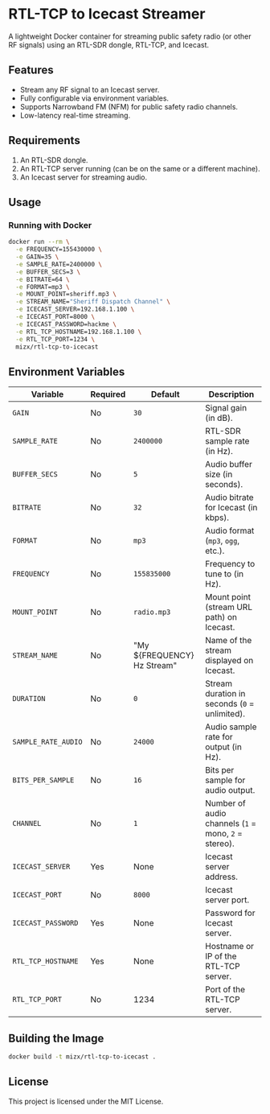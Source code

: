 # RTL-TCP to Icecast Streamer

A lightweight Docker container for streaming public safety radio (or other RF signals) using an RTL-SDR dongle, RTL-TCP, and Icecast.

## Features

- Stream any RF signal to an Icecast server.
- Fully configurable via environment variables.
- Supports Narrowband FM (NFM) for public safety radio channels.
- Low-latency real-time streaming.

## Requirements

1. An RTL-SDR dongle.
2. An RTL-TCP server running (can be on the same or a different machine).
3. An Icecast server for streaming audio.

## Usage

### Running with Docker

```bash
docker run --rm \
  -e FREQUENCY=155430000 \
  -e GAIN=35 \
  -e SAMPLE_RATE=2400000 \
  -e BUFFER_SECS=3 \
  -e BITRATE=64 \
  -e FORMAT=mp3 \
  -e MOUNT_POINT=sheriff.mp3 \
  -e STREAM_NAME="Sheriff Dispatch Channel" \
  -e ICECAST_SERVER=192.168.1.100 \
  -e ICECAST_PORT=8000 \
  -e ICECAST_PASSWORD=hackme \
  -e RTL_TCP_HOSTNAME=192.168.1.100 \
  -e RTL_TCP_PORT=1234 \
  mizx/rtl-tcp-to-icecast
```

## Environment Variables

| Variable            | Required | Default                     | Description                                            |
|---------------------|----------|-----------------------------|--------------------------------------------------------|
| `GAIN`              | No       | `30`                        | Signal gain (in dB).                                   |
| `SAMPLE_RATE`       | No       | `2400000`                   | RTL-SDR sample rate (in Hz).                           |
| `BUFFER_SECS`       | No       | `5`                         | Audio buffer size (in seconds).                        |
| `BITRATE`           | No       | `32`                        | Audio bitrate for Icecast (in kbps).                   |
| `FORMAT`            | No       | `mp3`                       | Audio format (`mp3`, `ogg`, etc.).                     |
| `FREQUENCY`         | No       | `155835000`                 | Frequency to tune to (in Hz).                          |
| `MOUNT_POINT`       | No       | `radio.mp3`                 | Mount point (stream URL path) on Icecast.              |
| `STREAM_NAME`       | No       | "My ${FREQUENCY} Hz Stream" | Name of the stream displayed on Icecast.               |
| `DURATION`          | No       | `0`                         | Stream duration in seconds (`0` = unlimited).          |
| `SAMPLE_RATE_AUDIO` | No       | `24000`                     | Audio sample rate for output (in Hz).                  |
| `BITS_PER_SAMPLE`   | No       | `16`                        | Bits per sample for audio output.                      |
| `CHANNEL`           | No       | `1`                         | Number of audio channels (`1` = mono, `2` = stereo).   |
| `ICECAST_SERVER`    | Yes      | None                        | Icecast server address.                                |
| `ICECAST_PORT`      | No       | `8000`                      | Icecast server port.                                   |
| `ICECAST_PASSWORD`  | Yes      | None                        | Password for Icecast server.                           |
| `RTL_TCP_HOSTNAME`  | Yes      | None                        | Hostname or IP of the RTL-TCP server.                  |
| `RTL_TCP_PORT`      | No       | 1234                         | Port of the RTL-TCP server.                            |

## Building the Image

```bash
docker build -t mizx/rtl-tcp-to-icecast .
```

## License

This project is licensed under the MIT License.

